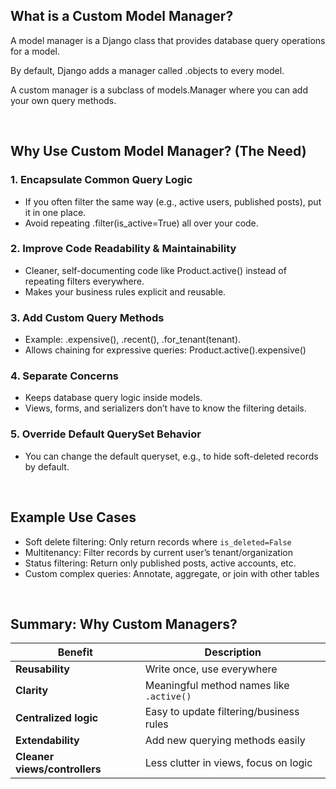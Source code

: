 ## What is a Custom Model Manager?

A model manager is a Django class that provides database query operations for a model.

By default, Django adds a manager called .objects to every model.

A custom manager is a subclass of models.Manager where you can add your own query methods.

<br>

## Why Use Custom Model Manager? (The Need)

### 1. Encapsulate Common Query Logic
- If you often filter the same way (e.g., active users, published posts), put it in one place.
- Avoid repeating .filter(is_active=True) all over your code.

### 2. Improve Code Readability & Maintainability
- Cleaner, self-documenting code like Product.active() instead of repeating filters everywhere.
- Makes your business rules explicit and reusable.

### 3. Add Custom Query Methods
- Example: .expensive(), .recent(), .for_tenant(tenant).
- Allows chaining for expressive queries: Product.active().expensive()

### 4. Separate Concerns
- Keeps database query logic inside models.
- Views, forms, and serializers don’t have to know the filtering details.

### 5. Override Default QuerySet Behavior
- You can change the default queryset, e.g., to hide soft-deleted records by default.

<br>

## Example Use Cases

- Soft delete filtering: Only return records where `is_deleted=False`
- Multitenancy: Filter records by current user’s tenant/organization
- Status filtering: Return only published posts, active accounts, etc.
- Custom complex queries: Annotate, aggregate, or join with other tables


<br>

## Summary: Why Custom Managers?

| Benefit                       | Description                              |
| ----------------------------- | ---------------------------------------- |
| **Reusability**               | Write once, use everywhere               |
| **Clarity**                   | Meaningful method names like `.active()` |
| **Centralized logic**         | Easy to update filtering/business rules  |
| **Extendability**             | Add new querying methods easily          |
| **Cleaner views/controllers** | Less clutter in views, focus on logic    |
